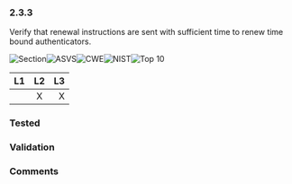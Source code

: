 ### 2.3.3 
Verify that renewal instructions are sent with sufficient time to renew time bound authenticators.

![Section](https://img.shields.io/badge/V2-green.svg)![ASVS](https://img.shields.io/badge/ASVS-2.3.3-blue.svg)![CWE](https://img.shields.io/badge/CWE-287-red.svg)![NIST](https://img.shields.io/badge/NIST-6.1.4-important.svg)![Top 10](https://img.shields.io/badge/OWASP%20Top%20Ten%202007-A7-lightgray.svg)

| L1| L2| L3|
| --|:--:|-:|
|  | X | X |

### Tested

### Validation

### Comments

        